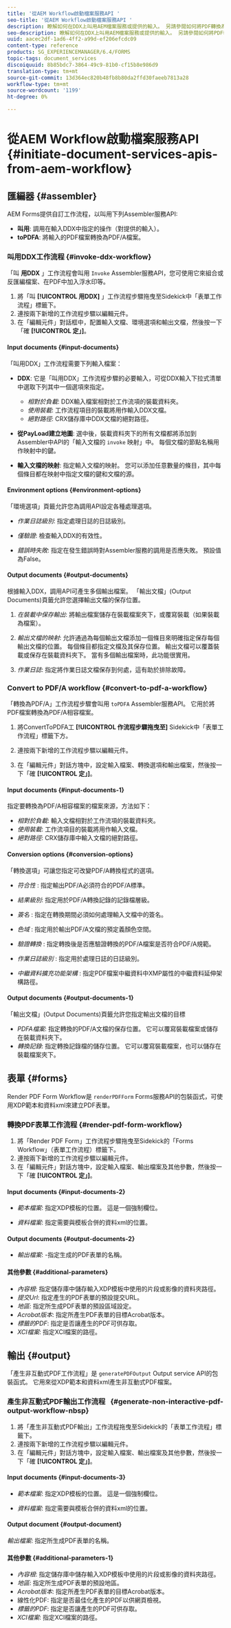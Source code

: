 ```yaml
---
title: '從AEM Workflow啟動檔案服務API '
seo-title: '從AEM Workflow啟動檔案服務API '
description: 瞭解如何在DDX上叫用AEM檔案服務或提供的輸入。 另請參閱如何將PDF轉換為PDF/A
seo-description: 瞭解如何在DDX上叫用AEM檔案服務或提供的輸入。 另請參閱如何將PDF轉換為PDF/A
uuid: aacec2df-1ad6-4ff2-a99d-ef206efcdc09
content-type: reference
products: SG_EXPERIENCEMANAGER/6.4/FORMS
topic-tags: document_services
discoiquuid: 8b85bdc7-3864-49c9-81b0-cf15b8e986d9
translation-type: tm+mt
source-git-commit: 13d364ec820b48fb8b80da2ffd30faeeb7813a28
workflow-type: tm+mt
source-wordcount: '1199'
ht-degree: 0%

---
```



# 從AEM Workflow啟動檔案服務API  {#initiate-document-services-apis-from-aem-workflow}

## 匯編器 {#assembler}

AEM Forms提供自訂工作流程，以叫用下列Assembler服務API:

* **叫用**: 調用在輸入DDX中指定的操作（對提供的輸入）。
* **toPDFA**: 將輸入的PDF檔案轉換為PDF/A檔案。

### 叫用DDX工作流程 {#invoke-ddx-workflow}

「叫 **用DDX** 」工作流程會叫用 `Invoke` Assembler服務API，您可使用它來組合或反匯編檔案、在PDF中加入浮水印等。

1. 將「叫 **[!UICONTROL 用DDX]** 」工作流程步驟拖曳至Sidekick中「表單工作流程」標籤下。
1. 連按兩下新增的工作流程步驟以編輯元件。
1. 在「編輯元件」對話框中，配置輸入文檔、環境選項和輸出文檔，然後按一下「確 **[!UICONTROL 定」]**。

#### Input documents {#input-documents}

「叫用DDX」工作流程需要下列輸入檔案：

* **DDX**: 它是「叫用DDX」工作流程步驟的必要輸入，可從DDX輸入下拉式清單中選取下列其中一個選項來指定。

   * *相對於負載*: DDX輸入檔案相對於工作流項的裝載資料夾。
   * *使用裝載*: 工作流程項目的裝載將用作輸入DDX文檔。
   * *絕對路徑*: CRX儲存庫中DDX文檔的絕對路徑。

* **從PayLoad建立地圖**: 選中後，裝載資料夾下的所有文檔都將添加到Assembler中API的「輸入文檔的 `invoke` 映射」中。 每個文檔的節點名稱用作映射中的鍵。

* **輸入文檔的映射**: 指定輸入文檔的映射。 您可以添加任意數量的條目，其中每個條目都在映射中指定文檔的鍵和文檔的源。

#### Environment options {#environment-options}

「環境選項」頁籤允許您為調用API設定各種處理選項。

* *作業日誌級別*: 指定處理日誌的日誌級別。
* *僅驗證*: 檢查輸入DDX的有效性。

* *錯誤時失敗*: 指定在發生錯誤時對Assembler服務的調用是否應失敗。 預設值為False。

#### Output documents {#output-documents}

根據輸入DDX，調用API可產生多個輸出檔案。 「輸出文檔」(Output Documents)頁籤允許您選擇輸出文檔的保存位置。

1. *在裝載中保存輸出*: 將輸出檔案儲存在裝載檔案夾下，或覆寫裝載（如果裝載為檔案）。
1. *輸出文檔的映射*: 允許通過為每個輸出文檔添加一個條目來明確指定保存每個輸出文檔的位置。 每個條目都指定文檔及其保存位置。 輸出文檔可以覆蓋裝載或保存在裝載資料夾下。 當有多個輸出檔案時，此功能很實用。

1. *作業日誌*: 指定將作業日誌文檔保存到何處，這有助於排除故障。

### Convert to PDF/A workflow {#convert-to-pdf-a-workflow}

「轉換為PDF/A」工作流程步驟會叫用 `toPDFA` Assembler服務API。 它用於將PDF檔案轉換為PDF/A相容檔案。

1. 將ConvertToPDFA工 **[!UICONTROL 作流程步驟拖曳至]** Sidekick中「表單工作流程」標籤下方。

1. 連按兩下新增的工作流程步驟以編輯元件。
1. 在「編輯元件」對話方塊中，設定輸入檔案、轉換選項和輸出檔案，然後按一下「確 **[!UICONTROL 定」]**。

#### Input documents {#input-documents-1}

指定要轉換為PDF/A相容檔案的檔案來源，方法如下：

* *相對於負載*: 輸入文檔相對於工作流項的裝載資料夾。
* *使用裝載*: 工作流項目的裝載將用作輸入文檔。
* *絕對路徑*: CRX儲存庫中輸入文檔的絕對路徑。

#### Conversion options {#conversion-options}

「轉換選項」可讓您指定可改變PDF/A轉換程式的選項。

* *符合性* : 指定輸出PDF/A必須符合的PDF/A標準。
* *結果級別*: 指定用於PDF/A轉換記錄的記錄檔層級。
* *簽名* : 指定在轉換期間必須如何處理輸入文檔中的簽名。
* *色域* : 指定用於輸出PDF/A文檔的預定義顏色空間。
* *驗證轉換* : 指定轉換後是否應驗證轉換的PDF/A檔案是否符合PDF/A規範。
* *作業日誌級別* : 指定用於處理日誌的日誌級別。

* *中繼資料擴充功能架構* : 指定PDF檔案中繼資料中XMP屬性的中繼資料延伸架構路徑。

#### Output documents {#output-documents-1}

「輸出文檔」(Output Documents)頁籤允許您指定輸出文檔的目標

* *PDFA檔案*: 指定轉換的PDF/A文檔的保存位置。 它可以覆寫裝載檔案或儲存在裝載資料夾下。
* *轉換記錄*: 指定轉換記錄檔的儲存位置。 它可以覆寫裝載檔案，也可以儲存在裝載檔案夾下。

## 表單 {#forms}

Render PDF Form Workflow是 `renderPDFForm` Forms服務API的包裝函式，可使用XDP範本和資料xml來建立PDF表單。

### 轉換PDF表單工作流程 {#render-pdf-form-workflow}

1. 將「Render PDF Form」工作流程步驟拖曳至Sidekick的「Forms Workflow」（表單工作流程）標籤下。
1. 連按兩下新增的工作流程步驟以編輯元件。
1. 在「編輯元件」對話方塊中，設定輸入檔案、輸出檔案及其他參數，然後按一下「確 **[!UICONTROL 定」]**。

#### Input documents {#input-documents-2}

* *範本檔案*: 指定XDP模板的位置。 這是一個強制欄位。

* *資料檔案*: 指定需要與模板合併的資料xml的位置。

#### Output documents {#output-documents-2}

* *輸出檔案*: -指定生成的PDF表單的名稱。

#### 其他參數 {#additional-parameters}

* *內容根*: 指定儲存庫中儲存輸入XDP模板中使用的片段或影像的資料夾路徑。
* *提交Url*: 指定產生的PDF表單的預設提交URL。
* *地區*: 指定所生成PDF表單的預設區域設定。
* *Acrobat版本*: 指定所產生PDF表單的目標Acrobat版本。
* *標籤的PDF*: 指定是否讓產生的PDF可供存取。
* *XCI檔案*: 指定XCI檔案的路徑。

## 輸出 {#output}

「產生非互動式PDF工作流程」是 `generatePDFOutput` Output service API的包裝函式。 它用來從XDP範本和資料xml產生非互動式PDF檔案。

### 產生非互動式PDF輸出工作流程   {#generate-non-interactive-pdf-output-workflow-nbsp}

1. 將「產生非互動式PDF輸出」工作流程拖曳至Sidekick的「表單工作流程」標籤下。
1. 連按兩下新增的工作流程步驟以編輯元件。
1. 在「編輯元件」對話方塊中，設定輸入檔案、輸出檔案及其他參數，然後按一下「確 **[!UICONTROL 定」]**。

#### Input documents {#input-documents-3}

* *範本檔案*: 指定XDP模板的位置。 這是一個強制欄位。

* *資料檔案*: 指定需要與模板合併的資料xml的位置。

#### Output document {#output-document}

*輸出檔案*: 指定所生成PDF表單的名稱。

#### 其他參數 {#additional-parameters-1}

* *內容根*: 指定儲存庫中儲存輸入XDP模板中使用的片段或影像的資料夾路徑。
* *地區*: 指定所生成PDF表單的預設地區。
* *Acrobat版本*: 指定所產生PDF表單的目標Acrobat版本。
* 線性化PDF: 指定是否最佳化產生的PDF以供網頁檢視。
* *標籤的PDF*: 指定是否讓產生的PDF可供存取。
* *XCI檔案*: 指定XCI檔案的路徑。

